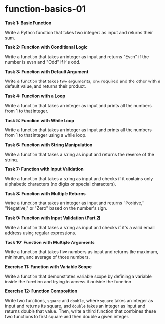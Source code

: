 # function-basics-01



**Task 1: Basic Function**

Write a Python function that takes two integers as input and returns their sum.



**Task 2: Function with Conditional Logic**

Write a function that takes an integer as input and returns "Even" if the number is even and "Odd" if it's odd.


**Task 3: Function with Default Argument**

Write a function that takes two arguments, one required and the other with a default value, and returns their product.


**Task 4: Function with a Loop**

Write a function that takes an integer as input and prints all the numbers from 1 to that integer.


**Task 5: Function with While Loop**

Write a function that takes an integer as input and prints all the numbers from 1 to that integer using a while loop.


**Task 6: Function with String Manipulation**

Write a function that takes a string as input and returns the reverse of the string.


**Task 7: Function with Input Validation**

Write a function that takes a string as input and checks if it contains only alphabetic characters (no digits or special characters).


**Task 8: Function with Multiple Returns**

Write a function that takes an integer as input and returns "Positive," "Negative," or "Zero" based on the number's sign.


**Task 9: Function with Input Validation (Part 2)**

Write a function that takes a string as input and checks if it's a valid email address using regular expressions.



**Task 10: Function with Multiple Arguments**

Write a function that takes five numbers as input and returns the maximum, minimum, and average of those numbers.


**Exercise 11: Function with Variable Scope**

Write a function that demonstrates variable scope by defining a variable inside the function and trying to access it outside the function.



**Exercise 12: Function Composition**

Write two functions, `square` and `double`, where `square` takes an integer as input and returns its square, and `double` takes an integer as input and returns double that value. Then, write a third function that combines these two functions to first square and then double a given integer.


